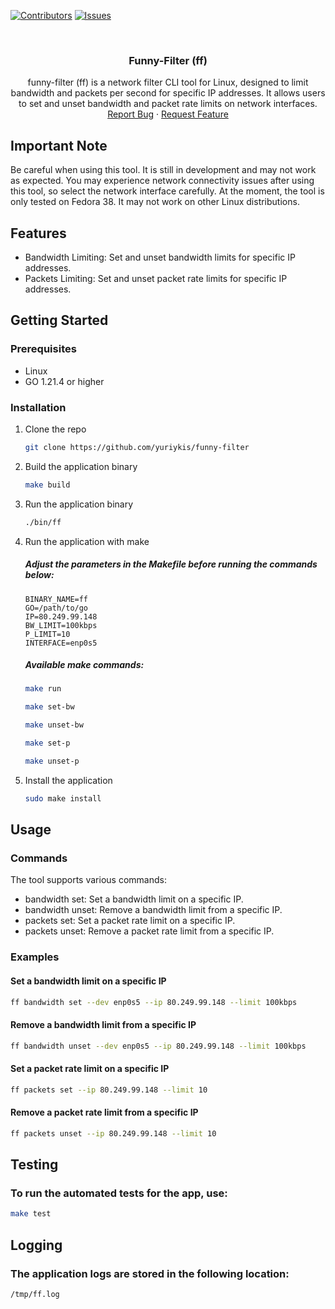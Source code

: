 [![Contributors][contributors-shield]][contributors-url]
[![Issues][issues-shield]][issues-url]

<!-- PROJECT LOGO -->
<br />
<div align="center">
  <a href="https://github.com/yuriykis/funny-filter">
  </a>

<h3 align="center">Funny-Filter (ff)</h3>

  <p align="center">
   funny-filter (ff) is a network filter CLI tool for Linux, designed to limit bandwidth and packets per second for specific IP addresses. It allows users to set and unset bandwidth and packet rate limits on network interfaces.
    <br />
    <a href="https://github.com/yuriykis/funny-filter/issues">Report Bug</a>
    ·
    <a href="https://github.com/yuriykis/funny-filter/issues">Request Feature</a>
  </p>
</div>

## Important Note
Be careful when using this tool. It is still in development and may not work as expected. You may experience network connectivity issues after using this tool, so select the network interface carefully.
At the moment, the tool is only tested on Fedora 38. It may not work on other Linux distributions.

## Features
* Bandwidth Limiting: Set and unset bandwidth limits for specific IP addresses.
* Packets Limiting: Set and unset packet rate limits for specific IP addresses.

## Getting Started

### Prerequisites
* Linux 
* GO 1.21.4 or higher

### Installation
1. Clone the repo
   ```sh
   git clone https://github.com/yuriykis/funny-filter
    ```
2. Build the application binary
    ```sh
    make build
    ```
3. Run the application binary
    ```sh
    ./bin/ff
    ```
4. Run the application with make
    ##### Adjust the parameters in the Makefile before running the commands below:
    ```
    BINARY_NAME=ff
    GO=/path/to/go
    IP=80.249.99.148
    BW_LIMIT=100kbps
    P_LIMIT=10
    INTERFACE=enp0s5
    ```
    ##### Available make commands:
    ```sh
    make run
    ```
    ```sh
    make set-bw
    ```
    ```sh
    make unset-bw
    ```
    ```sh
    make set-p
    ```
    ```sh
    make unset-p
    ```
5. Install the application
    ```sh
    sudo make install
    ```

## Usage
### Commands
The tool supports various commands:

* bandwidth set: Set a bandwidth limit on a specific IP.
* bandwidth unset: Remove a bandwidth limit from a specific IP.
* packets set: Set a packet rate limit on a specific IP.
* packets unset: Remove a packet rate limit from a specific IP.

### Examples

#### Set a bandwidth limit on a specific IP
```sh
ff bandwidth set --dev enp0s5 --ip 80.249.99.148 --limit 100kbps
```
#### Remove a bandwidth limit from a specific IP
```sh
ff bandwidth unset --dev enp0s5 --ip 80.249.99.148 --limit 100kbps
```
#### Set a packet rate limit on a specific IP
```sh
ff packets set --ip 80.249.99.148 --limit 10
```
#### Remove a packet rate limit from a specific IP
```sh
ff packets unset --ip 80.249.99.148 --limit 10
```

## Testing
### To run the automated tests for the app, use:
```sh
make test
```

## Logging
### The application logs are stored in the following location:
```sh
/tmp/ff.log
```

<!-- MARKDOWN LINKS & IMAGES -->
<!-- https://www.markdownguide.org/basic-syntax/#reference-style-links -->
[contributors-shield]: https://img.shields.io/github/contributors/yuriykis/bluetooth-keepalive.svg?style=for-the-badge
[contributors-url]: https://github.com/yuriykis/bluetooth-keepalive/graphs/contributors
[issues-shield]: https://img.shields.io/github/issues/yuriykis/bluetooth-keepalive.svg?style=for-the-badge
[issues-url]: https://github.com/yuriykis/bluetooth-keepalive/issues
[license-shield]: https://img.shields.io/github/license/yuriykis/bluetooth-keepalive.svg?style=for-the-badge
[license-url]: https://github.com/yuriykis/bluetooth-keepalive/blob/master/LICENSE.txt